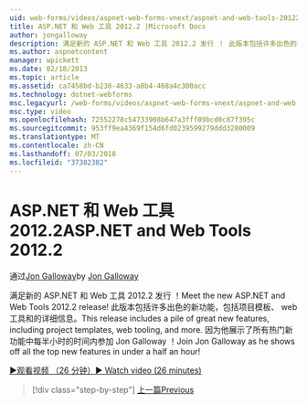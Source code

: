 ```yaml
---
uid: web-forms/videos/aspnet-web-forms-vnext/aspnet-and-web-tools-20122
title: ASP.NET 和 Web 工具 2012.2 |Microsoft Docs
author: jongalloway
description: 满足新的 ASP.NET 和 Web 工具 2012.2 发行 ！ 此版本包括许多出色的新功能，包括项目模板、 web 工具和的详细信息。 作业...
ms.author: aspnetcontent
manager: wpickett
ms.date: 02/18/2013
ms.topic: article
ms.assetid: ca7458bd-b238-4633-a8b4-468a4c300acc
ms.technology: dotnet-webforms
msc.legacyurl: /web-forms/videos/aspnet-web-forms-vnext/aspnet-and-web-tools-20122
msc.type: video
ms.openlocfilehash: 72552278c54733908b647a3fff09bcd0c87f395c
ms.sourcegitcommit: 953ff9ea4369f154d6fd0239599279ddd3280009
ms.translationtype: MT
ms.contentlocale: zh-CN
ms.lasthandoff: 07/03/2018
ms.locfileid: "37382382"
---
```

<a name="aspnet-and-web-tools-20122"></a><span data-ttu-id="bafed-105">ASP.NET 和 Web 工具 2012.2</span><span class="sxs-lookup"><span data-stu-id="bafed-105">ASP.NET and Web Tools 2012.2</span></span>
====================
<span data-ttu-id="bafed-106">通过[Jon Galloway](https://github.com/jongalloway)</span><span class="sxs-lookup"><span data-stu-id="bafed-106">by [Jon Galloway](https://github.com/jongalloway)</span></span>

<span data-ttu-id="bafed-107">满足新的 ASP.NET 和 Web 工具 2012.2 发行 ！</span><span class="sxs-lookup"><span data-stu-id="bafed-107">Meet the new ASP.NET and Web Tools 2012.2 release!</span></span> <span data-ttu-id="bafed-108">此版本包括许多出色的新功能，包括项目模板、 web 工具和的详细信息。</span><span class="sxs-lookup"><span data-stu-id="bafed-108">This release includes a pile of great new features, including project templates, web tooling, and more.</span></span> <span data-ttu-id="bafed-109">因为他展示了所有热门新功能中每半小时的时间内参加 Jon Galloway ！</span><span class="sxs-lookup"><span data-stu-id="bafed-109">Join Jon Galloway as he shows off all the top new features in under a half an hour!</span></span>

[<span data-ttu-id="bafed-110">&#9654;观看视频 （26 分钟）</span><span class="sxs-lookup"><span data-stu-id="bafed-110">&#9654; Watch video (26 minutes)</span></span>](https://channel9.msdn.com/Blogs/ASP-NET-Site-Videos/aspnet-and-web-tools-20122)

> [!div class="step-by-step"]
> [<span data-ttu-id="bafed-111">上一篇</span><span class="sxs-lookup"><span data-stu-id="bafed-111">Previous</span></span>](getting-started-with-the-next-version-of-aspnet.md)
